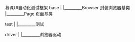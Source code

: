 慕课UI自动化测试框架
base
|
|_________Browser 封装浏览器基类
|_________Page 页面基类

test
|
|_________测试

driver
|
|_________浏览器驱动
